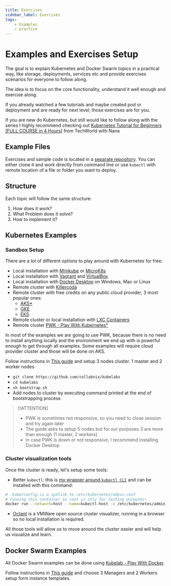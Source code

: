 ```yaml
---
title: Exercises
sidebar_label: Exercises
tags:
    - Examples
    - practice
---
```


# Examples and Exercises Setup

The goal is to explain Kubernetes and Docker Swarm topics in a practical way, like storage, deployments, services etc and provide exercises scenarios for everyone to follow along.

The idea is to focus on the core functionality, understand it well enough and exercise along.

If you already watched a few tutorials and maybe created pod or deployment and are ready for next level, those exercises are for you.

If you are new do Kubernetes, but still would like to follow along with the series I highly recommend checking out [Kubernetes Tutorial for Beginners [FULL COURSE in 4 Hours]](https://www.youtube.com/watch?v=X48VuDVv0do&ab_channel=TechWorldwithNana) from TechWorld with Nana

## Example Files

Exercises and sample code is located in a [separate repository](https://github.com/Piotr1215/dca-exercises). You can either clone it and work directly from command line or use `kubectl` with remote location of a file or folder you want to deploy.

## Structure

Each topic will follow the same structure:

1. How does it work?
2. What Problem does it solve?
3. How to implement it?

## Kubernetes Examples

### Sandbox Setup

There are a lot of different options to play around with Kubernetes for free:

- Local installation with [Minikube](https://minikube.sigs.k8s.io/docs/) or [MicroK8s](https://microk8s.io/)
- Local installation with [Vagrant](https://www.vagrantup.com/) and [VirtualBox](https://www.virtualbox.org/)
- Local installation with [Docker Desktop](https://www.docker.com/products/docker-desktop) on Windows, Mac or Linux
- Remote cluster with [Killercoda](https://killercoda.com/)
- Remote cluster with free credits on any public cloud provider, 3 most popular ones:
  - [AKS*](https://docs.microsoft.com/en-us/azure/aks/)
  - [GKE](https://cloud.google.com/kubernetes-engine/)
  - [EKS](https://aws.amazon.com/eks/?whats-new-cards.sort-by=item.additionalFields.postDateTime&whats-new-cards.sort-order=desc&eks-blogs.sort-by=item.additionalFields.createdDate&eks-blogs.sort-order=desc)
- Remote cluster or local installation with [LXC Containers](https://linuxcontainers.org/)
- Remote cluster [PWK - Play With Kubernetes*](https://labs.play-with-k8s.com/)

In most of the examples we are going to use PWK, because there is no need to install anything locally and the environment we end up with is powerful enough to get through all examples. Some examples will require cloud provider cluster and those will be done on AKS.

Follow instructions in [This guide](https://github.com/collabnix/kubelabs/blob/master/kube101.md) and setup 3 nodes cluster. 1 master and 2 worker nodes

- `git clone https://github.com/collabnix/kubelabs`
- `cd kubelabs`
- `sh bootstrap.sh`
- Add nodes to cluster by executing command printed at the end of bootstrapping process

> [!ATTENTION]
>
> - PWK is sometimes not responsive, so you need to close session and try again later
> - The guide asks to setup 5 nodes but for our purposes 3 are more than enough (1 master, 2 workers)
> - In case PWK is down or not responsive, I recommend installing Docker Desktop

### Cluster visualization tools

Once the cluster is ready, let's setup some tools:

- Better ``kubectl``: this is [my wrapper around `kubectl CLI`](https://itnext.io/portable-kubernetes-management-with-kubectl-in-docker-cb861a2c3c02) and can be installed with this command:

``` bash
# .kube/config is a symlink to /etc/kubernetes/admin.conf
# running this container as root is only for testing purposes!
docker run --network=host --name=kubectl-host -v /etc/kubernetes/admin.conf:/root/.kube/config --rm -it piotrzan/kubectl-comp:zsh
```

- [Octant](https://octant.dev/) is a VMWare open source cluster visualizer, running in a browser so no local installation is required.

All those tools will allow us to move around the cluster easier and will help us visualize and learn.

## Docker Swarm Examples

All Docker Swarm examples can be done using [Kubelab - Play With Docker](https://labs.play-with-docker.com/).

Follow instructions in [This guide](https://github.com/collabnix/dockerlabs/blob/master/intermediate/swarm/README.md) and choose 3 Managers and 2 Workers setup form instance templates.
